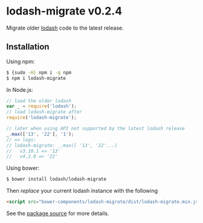 # lodash-migrate v0.2.4

Migrate older [lodash](https://lodash.com/) code to the latest release.

## Installation

Using npm:

```bash
$ {sudo -H} npm i -g npm
$ npm i lodash-migrate
```

In Node.js:

```js
// load the older lodash
var _ = require('lodash');
// load lodash-migrate after
require('lodash-migrate');

// later when using API not supported by the latest lodash release
_.max(['13', '22'], '1');
// => logs:
// lodash-migrate: _.max([ '13', '22'...)
//   v3.10.1 => '13'
//   v4.2.0 => '22'
```

Using bower:

```bash
$ bower install lodash/lodash-migrate
```

Then _replace_ your current lodash instance with the following

```html
<script src="bower-components/lodash-migrate/dist/lodash-migrate.min.js"></script>
```

See the [package source](https://github.com/lodash/lodash-migrate/tree/0.2.4) for more details.
